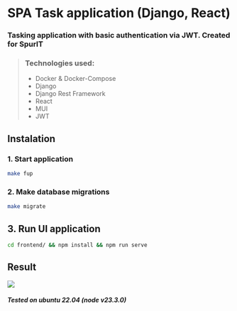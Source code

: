 # SPA Task application (Django, React)


### Tasking application with basic authentication via JWT. Created for SpurIT
> ### Technologies used:
>
> - Docker & Docker-Compose
> - Django
> - Django Rest Framework
> - React
> - MUI
> - JWT

## Instalation

### 1. Start application
```bash
make fup
```

### 2. Make database migrations
```bash
make migrate
```

## 3. Run UI application
```bash
cd frontend/ && npm install && npm run serve
```


## Result
[<img style="witdh:100px" src="https://res.cloudinary.com/djd9bqakh/image/upload/v1737940003/Screenshot_2025-01-27_040606_jd0jxb.png">](https://res.cloudinary.com/djd9bqakh/image/upload/v1737940003/Screenshot_2025-01-27_040606_jd0jxb.png)

##### Tested on ubuntu 22.04 (node v23.3.0)
